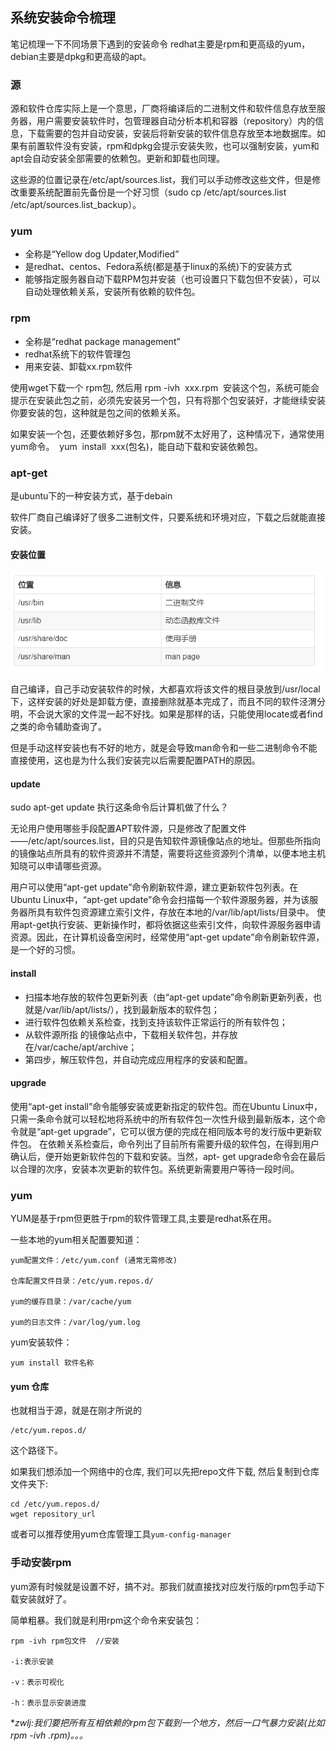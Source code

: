 ## 系统安装命令梳理
笔记梳理一下不同场景下遇到的安装命令
redhat主要是rpm和更高级的yum，debian主要是dpkg和更高级的apt。

### 源
源和软件仓库实际上是一个意思，厂商将编译后的二进制文件和软件信息存放至服务器，用户需要安装软件时，包管理器自动分析本机和容器（repository）内的信息，下载需要的包并自动安装，安装后将新安装的软件信息存放至本地数据库。如果有前置软件没有安装，rpm和dpkg会提示安装失败，也可以强制安装，yum和apt会自动安装全部需要的依赖包。更新和卸载也同理。

这些源的位置记录在/etc/apt/sources.list，我们可以手动修改这些文件，但是修改重要系统配置前先备份是一个好习惯（sudo cp /etc/apt/sources.list /etc/apt/sources.list_backup）。

### yum
 - 全称是“Yellow dog Updater,Modified”
 - 是redhat、centos、Fedora系统(都是基于linux的系统)下的安装方式
 - 能够指定服务器自动下载RPM包并安装（也可设置只下载包但不安装），可以自动处理依赖关系，安装所有依赖的软件包。


### rpm
 - 全称是“redhat package management”
 - redhat系统下的软件管理包
 - 用来安装、卸载xx.rpm软件

使用wget下载一个 rpm包, 然后用 rpm -ivh  xxx.rpm  安装这个包，系统可能会提示在安装此包之前，必须先安装另一个包，只有将那个包安装好，才能继续安装你要安装的包，这种就是包之间的依赖关系。

如果安装一个包，还要依赖好多包，那rpm就不太好用了，这种情况下，通常使用yum命令。  yum  install  xxx(包名)，能自动下载和安装依赖包。

### apt-get
是ubuntu下的一种安装方式，基于debain

软件厂商自己编译好了很多二进制文件，只要系统和环境对应，下载之后就能直接安装。

#### 安装位置
![](image/apt0.png)

自己编译，自己手动安装软件的时候，大都喜欢将该文件的根目录放到/usr/local下，这样安装的好处是卸载方便，直接删除就基本完成了，而且不同的软件泾渭分明，不会说大家的文件混一起不好找。如果是那样的话，只能使用locate或者find之类的命令辅助查询了。

但是手动这样安装也有不好的地方，就是会导致man命令和一些二进制命令不能直接使用，这也是为什么我们安装完以后需要配置PATH的原因。

#### update
sudo apt-get update 执行这条命令后计算机做了什么？

无论用户使用哪些手段配置APT软件源，只是修改了配置文件——/etc/apt/sources.list，目的只是告知软件源镜像站点的地址。但那些所指向的镜像站点所具有的软件资源并不清楚，需要将这些资源列个清单，以便本地主机知晓可以申请哪些资源。

用户可以使用“apt-get update”命令刷新软件源，建立更新软件包列表。在Ubuntu Linux中，“apt-get update”命令会扫描每一个软件源服务器，并为该服务器所具有软件包资源建立索引文件，存放在本地的/var/lib/apt/lists/目录中。 使用apt-get执行安装、更新操作时，都将依据这些索引文件，向软件源服务器申请资源。因此，在计算机设备空闲时，经常使用“apt-get update”命令刷新软件源，是一个好的习惯。

#### install

 - 扫描本地存放的软件包更新列表（由“apt-get update”命令刷新更新列表，也就是/var/lib/apt/lists/），找到最新版本的软件包；
 - 进行软件包依赖关系检查，找到支持该软件正常运行的所有软件包；
 - 从软件源所指 的镜像站点中，下载相关软件包，并存放在/var/cache/apt/archive；
 - 第四步，解压软件包，并自动完成应用程序的安装和配置。


#### upgrade
使用“apt-get install”命令能够安装或更新指定的软件包。而在Ubuntu Linux中，只需一条命令就可以轻松地将系统中的所有软件包一次性升级到最新版本，这个命令就是“apt-get upgrade”，它可以很方便的完成在相同版本号的发行版中更新软件包。
在依赖关系检查后，命令列出了目前所有需要升级的软件包，在得到用户确认后，便开始更新软件包的下载和安装。当然，apt- get upgrade命令会在最后以合理的次序，安装本次更新的软件包。系统更新需要用户等待一段时间。

### yum 
YUM是基于rpm但更胜于rpm的软件管理工具,主要是redhat系在用。

一些本地的yum相关配置要知道：

```
yum配置文件：/etc/yum.conf (通常无需修改)

仓库配置文件目录：/etc/yum.repos.d/

yum的缓存目录：/var/cache/yum

yum的日志文件：/var/log/yum.log
```

yum安装软件：

```
yum install 软件名称
```

#### yum 仓库
也就相当于源，就是在刚才所说的

```
/etc/yum.repos.d/
```

这个路径下。

如果我们想添加一个网络中的仓库, 我们可以先把repo文件下载, 然后复制到仓库文件夹下:

```
cd /etc/yum.repos.d/
wget repository_url
```

或者可以推荐使用yum仓库管理工具`yum-config-manager`

### 手动安装rpm
yum源有时候就是设置不好，搞不对。那我们就直接找对应发行版的rpm包手动下载安装就好了。

简单粗暴。我们就是利用rpm这个命令来安装包：

```
rpm -ivh rpm包文件  //安装

-i:表示安装

-v：表示可视化

-h：表示显示安装进度
```

**zwlj:我们要把所有互相依赖的rpm包下载到一个地方，然后一口气暴力安装(比如rpm -ivh *.rpm)。。。**